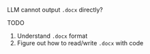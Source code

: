 



LLM cannot output `.docx` directly?

TODO
1. Understand `.docx` format
2. Figure out how to read/write `.docx` with code
